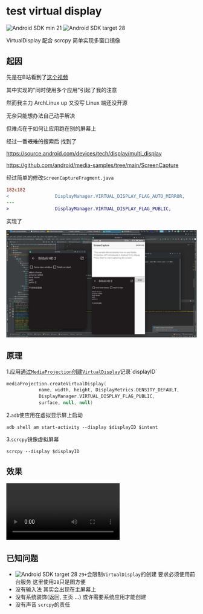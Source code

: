 # test virtual display

![Android SDK min 21](https://img.shields.io/badge/Android%20SDK-%3E%3D%2021-brightgreen?style=flat-square)
![Android SDK target 28](https://img.shields.io/badge/Android%20SDK-target%2028-red?style=flat-square)

VirtualDisplay 配合 scrcpy 简单实现多窗口镜像

## 起因

先是在B站看到了[这个视频](https://www.bilibili.com/video/BV1V34y1k71y)

其中实现的"同时使用多个应用"引起了我的注意

然而我主力 ArchLinux up 又没写 Linux 端还没开源

无奈只能想办法自己动手解决

但难点在于如何让应用跑在别的屏幕上

经过一番~~艰难的~~搜索后 找到了

https://source.android.com/devices/tech/display/multi_display

https://github.com/android/media-samples/tree/main/ScreenCapture

经过简单的修改`ScreenCaptureFragment.java`

```diff
182c182
<                 DisplayManager.VIRTUAL_DISPLAY_FLAG_AUTO_MIRROR,
---
>                 DisplayManager.VIRTUAL_DISPLAY_FLAG_PUBLIC,
```

实现了

![](media/Screenshot_20220318_033737.png)

## 原理

1.应用[通过`MediaProjection`创建`VirtualDisplay`](https://developer.android.com/reference/android/media/projection/MediaProjection#createVirtualDisplay(java.lang.String,%20int,%20int,%20int,%20int,%20android.view.Surface,%20android.hardware.display.VirtualDisplay.Callback,%20android.os.Handler))记录`displayID`

```kotlin
mediaProjection.createVirtualDisplay(
            name, width, height, DisplayMetrics.DENSITY_DEFAULT,
            DisplayManager.VIRTUAL_DISPLAY_FLAG_PUBLIC,
            surface, null, null)
```

2.`adb`使应用在虚拟显示屏上启动
```shell
adb shell am start-activity --display $displayID $intent
```

3.`scrcpy`镜像虚拟屏幕
```shell
scrcpy --display $displayID
```

## 效果

<video src="media/22022-03-18_04-06-48.mkv" controls="controls">
media/22022-03-18_04-06-48.mkv
</video>

## 已知问题

- ![Android SDK target 28](https://img.shields.io/badge/Android%20SDK-target%2028-red?style=flat-square) `29+`会限制`VirtualDisplay`的创建 要求必须使用前台服务 这里使用`28`只是图方便
- 没有输入法 其实会出现在主屏幕上
- 没有系统装饰(返回, 主页 ...) 或许需要系统应用才能创建
- 没有声音 `scrcpy`的责任